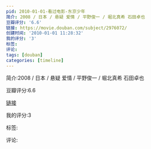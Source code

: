 ```yaml
---
pid: 2010-01-01-看过电影-东京少年
简介: 2008 / 日本 / 悬疑 爱情 / 平野俊一 / 堀北真希 石田卓也
豆瓣评分: '6.6'
链接: https://movie.douban.com/subject/2976072/
创建时间: '2010-01-01 11:28:32'
我的评分: '3'
标签:
评论:
tags: [douban]
categories: [timeline]
---
```

简介:2008 / 日本 / 悬疑 爱情 / 平野俊一 / 堀北真希 石田卓也

豆瓣评分:6.6

[链接](https://movie.douban.com/subject/2976072/)

我的评分:3

标签:

评论:

